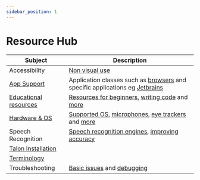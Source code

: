 ```yaml
---
sidebar_position: 1
---
```


# Resource Hub

| Subject                                                            | Description                                                                                                                                                                      |
| ------------------------------------------------------------------ | -------------------------------------------------------------------------------------------------------------------------------------------------------------------------------- |
| Accessibility                                                      | [Non visual use](/docs/Integrations/accessibility.md)  |
| [App Support](./Supported%20Applications/overview.md)              | Application classes such as [browsers](./Supported%20Applications/Command%20Groups/browser.md) and specific applications eg [Jetbrains](./Supported%20Applications/Application%20Details/jetbrains.md) |
| [Educational resources](./talon_related_resources.md)              | [Resources for beginners](./talon_related_resources.md#for-beginners), [writing code](./talon_related_resources.md#writing-code) and [more](./talon_related_resources.md)        |
| [Hardware & OS](./Hardware/hardware.md)                            | [Supported OS](./Hardware/os.md), [microphones](./Hardware/microphones.md), [eye trackers](./Hardware/Eye%20Trackers/eye-trackers.md) and [more](./Hardware/hardware.md)         |
| Speech Recognition                                                 | [Speech recognition engines](./Speech%20Recognition/speech%20engines.md), [improving accuracy](./Speech%20Recognition/improving_recognition_accuracy.md)                         |
| [Talon Installation](./Talon%20Installation/installation_guide.md) |                                                                                                                                                                                  |
| [Terminology](./terminology.md)                                    |                                                                                                                                                                                  |
| Troubleshooting                                                    | [Basic issues](./Troubleshooting/basic-issues.md) and [debugging](./Troubleshooting/debugging.md)                                                                                |
